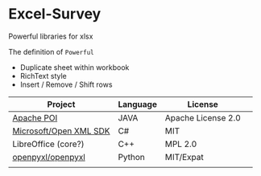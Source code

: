 # Excel-Survey
Powerful libraries for xlsx

The definition of `Powerful`  
- Duplicate sheet within workbook
- RichText style
- Insert / Remove / Shift rows

|  Project  | Language | License |  |
|-----------|----------|---------|---|
| [Apache POI](https://poi.apache.org/) | JAVA  | Apache License 2.0  |   | 
| [Microsoft/Open XML SDK](https://github.com/OfficeDev/Open-XML-SDK)  | C#  | MIT |   | 
| LibreOffice (core?)  | C++ | MPL 2.0  |   | 
| [openpyxl/openpyxl](https://bitbucket.org/openpyxl/openpyxl/overview)  | Python | MIT/Expat  |   | 
|   |   |   |   | 
